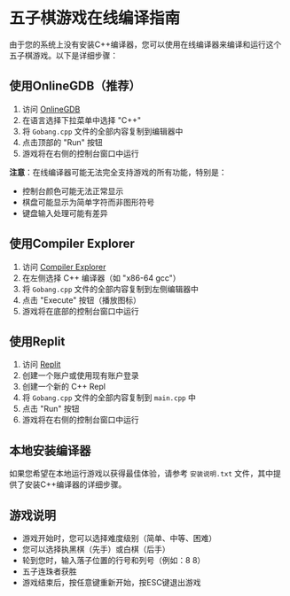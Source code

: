 # 五子棋游戏在线编译指南

由于您的系统上没有安装C++编译器，您可以使用在线编译器来编译和运行这个五子棋游戏。以下是详细步骤：

## 使用OnlineGDB（推荐）

1. 访问 [OnlineGDB](https://www.onlinegdb.com/)
2. 在语言选择下拉菜单中选择 "C++"
3. 将 `Gobang.cpp` 文件的全部内容复制到编辑器中
4. 点击顶部的 "Run" 按钮
5. 游戏将在右侧的控制台窗口中运行

**注意**：在线编译器可能无法完全支持游戏的所有功能，特别是：
- 控制台颜色可能无法正常显示
- 棋盘可能显示为简单字符而非图形符号
- 键盘输入处理可能有差异

## 使用Compiler Explorer

1. 访问 [Compiler Explorer](https://godbolt.org/)
2. 在左侧选择 C++ 编译器（如 "x86-64 gcc"）
3. 将 `Gobang.cpp` 文件的全部内容复制到左侧编辑器中
4. 点击 "Execute" 按钮（播放图标）
5. 游戏将在底部的控制台窗口中运行

## 使用Replit

1. 访问 [Replit](https://replit.com/)
2. 创建一个账户或使用现有账户登录
3. 创建一个新的 C++ Repl
4. 将 `Gobang.cpp` 文件的全部内容复制到 `main.cpp` 中
5. 点击 "Run" 按钮
6. 游戏将在右侧的控制台窗口中运行

## 本地安装编译器

如果您希望在本地运行游戏以获得最佳体验，请参考 `安装说明.txt` 文件，其中提供了安装C++编译器的详细步骤。

## 游戏说明

- 游戏开始时，您可以选择难度级别（简单、中等、困难）
- 您可以选择执黑棋（先手）或白棋（后手）
- 轮到您时，输入落子位置的行号和列号（例如：8 8）
- 五子连珠者获胜
- 游戏结束后，按任意键重新开始，按ESC键退出游戏